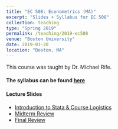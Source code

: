 ```yaml
---
title: "EC 508: Econometrics (MA)"
excerpt: "Slides + Syllabus for EC 508"
collection: teaching
type: "Spring 2019"
permalink: /teaching/2019-ec508
venue: "Boston University"
date: 2019-01-20
location: "Boston, MA"
---
```


This course was taught by Dr. Michael Rife. 

#### The syllabus can be found [here](http://alex-hoagland.github.io/files/EC508_Syllabus_Spring19.pdf)

#### Lecture Slides
* [Introduction to Stata & Course Logistics](http://alex-hoagland.github.io/files/EC508_IntroLecture.pdf)
* [Midterm Review](http://alex-hoagland.github.io/files/EC508_MidtermReview.pdf)
* [Final Review](http://alex-hoagland.github.io/files/EC508_FinalReview.pdf)
